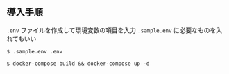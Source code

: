 ## 導入手順

`.env` ファイルを作成して環境変数の項目を入力 `.sample.env` に必要なものを入れてもいい

```
$ .sample.env .env
```

```
$ docker-compose build && docker-compose up -d
```
